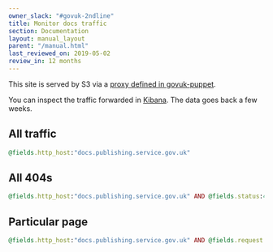 ```yaml
---
owner_slack: "#govuk-2ndline"
title: Monitor docs traffic
section: Documentation
layout: manual_layout
parent: "/manual.html"
last_reviewed_on: 2019-05-02
review_in: 12 months
---
```


This site is served by S3 via a [proxy defined in govuk-puppet][proxy].

You can inspect the traffic forwarded in [Kibana][kibana]. The data goes back a few weeks.

## All traffic

```rb
@fields.http_host:"docs.publishing.service.gov.uk"
```

## All 404s

```rb
@fields.http_host:"docs.publishing.service.gov.uk" AND @fields.status:404
```

## Particular page

```rb
@fields.http_host:"docs.publishing.service.gov.uk" AND @fields.request:"/manual/emergency-publishing.html"
```

[proxy]: https://github.com/alphagov/govuk-puppet/blob/d9f32be24890a47e0ed7368efccec7fb70ecab50/modules/govuk/manifests/node/s_backend_lb.pp#L132-L139
[kibana]: https://kibana.publishing.service.gov.uk/

